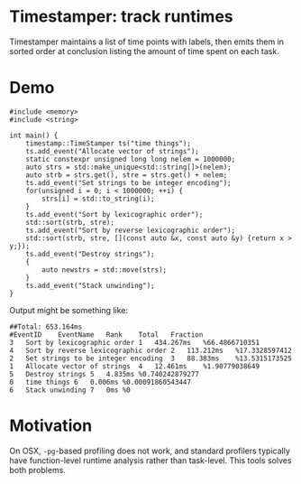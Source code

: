 # Timestamper: track runtimes

Timestamper maintains a list of time points with labels, then emits them in sorted order at conclusion listing the amount of time spent on each task.

#  Demo
```c+++
#include <memory>
#include <string>

int main() {
    timestamp::TimeStamper ts("time things");
    ts.add_event("Allocate vector of strings");
    static constexpr unsigned long long nelem = 1000000;
    auto strs = std::make_unique<std::string[]>(nelem);
    auto strb = strs.get(), stre = strs.get() + nelem;
    ts.add_event("Set strings to be integer encoding");
    for(unsigned i = 0; i < 1000000; ++i) {
        strs[i] = std::to_string(i);
    }
    ts.add_event("Sort by lexicographic order");
    std::sort(strb, stre);
    ts.add_event("Sort by reverse lexicographic order");
    std::sort(strb, stre, [](const auto &x, const auto &y) {return x > y;});
    ts.add_event("Destroy strings");
    {
        auto newstrs = std::move(strs);
    }
    ts.add_event("Stack unwinding");
}

```

Output might be something like:

```
##Total: 653.164ms
#EventID	EventName	Rank	Total	Fraction
3	Sort by lexicographic order	1	434.267ms	%66.4866710351
4	Sort by reverse lexicographic order	2	113.212ms	%17.3328597412
2	Set strings to be integer encoding	3	88.383ms	%13.5315173525
1	Allocate vector of strings	4	12.461ms	%1.90779038649
5	Destroy strings	5	4.835ms	%0.740242879277
0	time things	6	0.006ms	%0.00091860543447
6	Stack unwinding	7	0ms	%0
```
# Motivation

On OSX, `-pg`-based profiling does not work, and standard profilers typically have function-level runtime analysis rather than task-level. This tools solves both problems.

